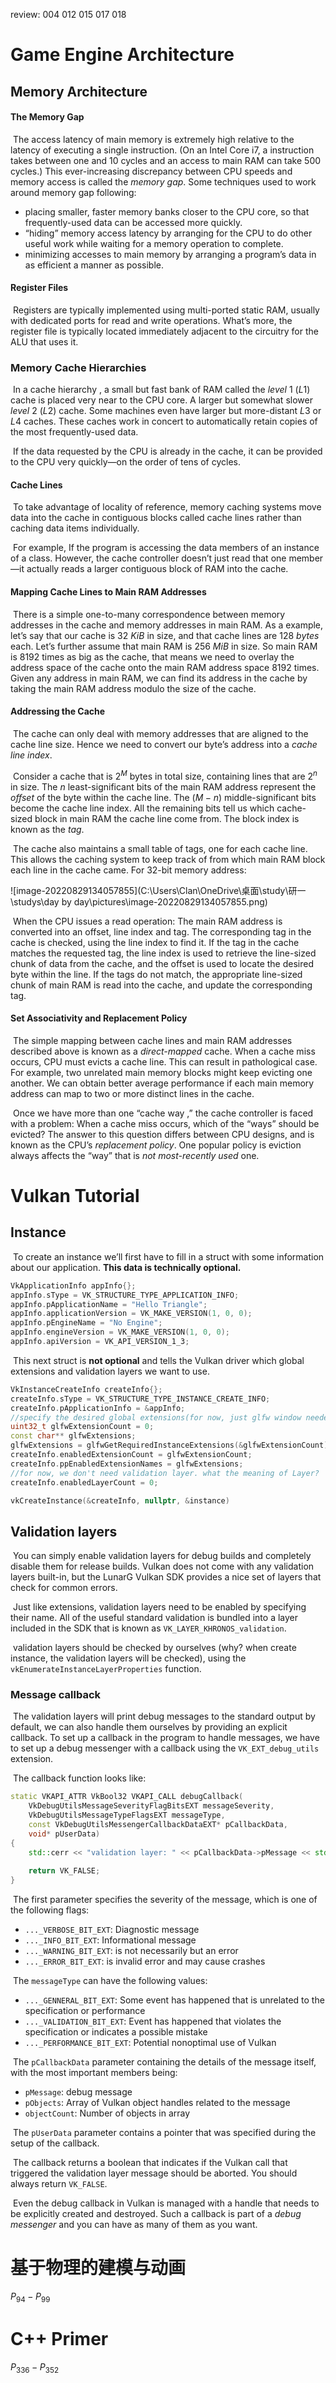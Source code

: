 review: 004 012 015 017 018

# Game Engine Architecture

## Memory Architecture

#### The Memory Gap

​	The access latency of main memory is extremely high relative to the latency of executing a single instruction. (On an Intel Core i7, a instruction takes between one and 10 cycles and an access to main RAM can take 500 cycles.)  This ever-increasing discrepancy between CPU speeds and memory access is called the *memory gap*.  Some techniques used to work around memory gap following:

- placing smaller, faster memory banks closer to the CPU core, so that frequently-used data can be accessed more quickly.
- “hiding” memory access latency by arranging for the CPU to do other useful work while waiting for a memory operation to complete.
- minimizing accesses to main memory by arranging a program’s data in as efficient a manner as possible.

#### Register Files

​	Registers are typically implemented using multi-ported static RAM, usually with dedicated ports for read and write operations. What’s more, the register file is typically located immediately adjacent to the circuitry for the ALU that uses it.

### Memory Cache Hierarchies

​	In a cache hierarchy , a small but fast bank of RAM called the $level\ 1$ ($L1$) cache is placed very near to the CPU core. A larger but somewhat slower $level\ 2$ ($L2$) cache. Some machines even have larger but more-distant $L3$ or $L4$ caches. These caches work in concert to automatically retain copies of the most frequently-used data.

​	If the data requested by the CPU is already in the cache, it can be provided to the CPU very quickly—on the order of tens of cycles. 

#### Cache Lines

​	To take advantage of locality of reference, memory caching systems move data into the cache in contiguous blocks called cache lines rather than caching data items individually.

​	For example, If the program is accessing the data members of an instance of a class. However, the cache controller doesn’t just read that one member—it actually reads a larger contiguous block of RAM into the cache.

#### Mapping Cache Lines to Main RAM Addresses

​	There is a simple one-to-many correspondence between memory addresses in the cache and memory addresses in main RAM. As a example, let’s say that our cache is $32\ KiB$ in size, and that cache lines are $128\ bytes$ each. Let’s further assume that main RAM is $256\ MiB$ in size. So main RAM is 8192 times as big as the cache, that means we need to overlay the address space of the cache onto the main RAM address space 8192 times. Given any address in main RAM, we can find its address in the cache by taking the main RAM address modulo the size of the cache.

#### Addressing the Cache

​	The cache can only deal with memory addresses that are aligned to the cache line size. Hence we need to convert our byte’s address into a *cache line index*.

​	Consider a cache that is $2^M$ bytes in total size, containing lines that are $2^n$ in size. The $n$ least-significant bits of the main RAM address represent the *offset* of the byte within the cache line. The $(M−n)$ middle-significant bits become the cache line index. All the remaining bits tell us which cache-sized block in main RAM the cache line come from. The block index is known as the *tag*.

​	The cache also maintains a small table of tags, one for each cache line. This allows the caching system to keep track of from which main RAM block each line in the cache came. For 32-bit memory address: 

![image-20220829134057855](C:\Users\Clan\OneDrive\桌面\study\研一\studys\day by day\pictures\image-20220829134057855.png)

​	When the CPU issues a read operation: The main RAM address is converted into an offset, line index and tag. The corresponding tag in the cache is checked, using the line index to find it. If the tag in the cache matches the requested tag, the line index is used to retrieve the line-sized chunk of data from the cache, and the offset is used to locate the desired byte within the line. If the tags do not match, the appropriate line-sized chunk of main RAM is read into the cache, and update the corresponding tag.

#### Set Associativity and Replacement Policy

​	The simple mapping between cache lines and main RAM addresses described above is known as a *direct-mapped* cache. When a cache miss occurs, CPU must evicts a cache line. This can result in pathological case. For example, two unrelated main memory blocks might keep evicting one another. We can obtain better average performance if each main memory address can map to two or more distinct lines in the cache. 

​	Once we have more than one “cache way ,” the cache controller is faced with a problem: When a cache miss occurs, which of the “ways” should be evicted? The answer to this question differs between CPU designs, and is known as the CPU’s *replacement policy*. One popular policy is eviction always affects the “way” that is *not most-recently used* one.

# Vulkan Tutorial

## Instance

​	To create an instance we’ll first have to fill in a struct with some information about our application. **This data is technically optional.**

```c++
VkApplicationInfo appInfo{};
appInfo.sType = VK_STRUCTURE_TYPE_APPLICATION_INFO;
appInfo.pApplicationName = "Hello Triangle";
appInfo.applicationVersion = VK_MAKE_VERSION(1, 0, 0);
appInfo.pEngineName = "No Engine";
appInfo.engineVersion = VK_MAKE_VERSION(1, 0, 0);
appInfo.apiVersion = VK_API_VERSION_1_3;
```

​	This next struct is **not optional** and tells the Vulkan driver which global extensions and validation layers we want to use.

```c++
VkInstanceCreateInfo createInfo{};
createInfo.sType = VK_STRUCTURE_TYPE_INSTANCE_CREATE_INFO;
createInfo.pApplicationInfo = &appInfo;
//specify the desired global extensions(for now, just glfw window needed extensions)
uint32_t glfwExtensionCount = 0;
const char** glfwExtensions;
glfwExtensions = glfwGetRequiredInstanceExtensions(&glfwExtensionCount);
createInfo.enabledExtensionCount = glfwExtensionCount;
createInfo.ppEnabledExtensionNames = glfwExtensions;
//for now, we don't need validation layer. what the meaning of Layer?
createInfo.enabledLayerCount = 0;

vkCreateInstance(&createInfo, nullptr, &instance)
```

## Validation layers

​	You can simply enable validation layers for debug builds and completely disable them for release builds. Vulkan does not come with any validation layers built-in, but the LunarG Vulkan SDK provides a nice set of layers that check for common errors. 

​	Just like extensions, validation layers need to be enabled by specifying their name. All of the useful standard validation is bundled into a layer included in the SDK that is known as `VK_LAYER_KHRONOS_validation`.

​	validation layers should be checked by ourselves (why? when create instance, the validation layers will be checked), using the `vkEnumerateInstanceLayerProperties` function.

### Message callback

​	The validation layers will print debug messages to the standard output by default, we can also handle them ourselves by providing an explicit callback. To set up a callback in the program to handle messages, we have to set up a debug messenger with a callback using the `VK_EXT_debug_utils` extension.

​	The callback function looks like:

```c++
static VKAPI_ATTR VkBool32 VKAPI_CALL debugCallback(
    VkDebugUtilsMessageSeverityFlagBitsEXT messageSeverity,
    VkDebugUtilsMessageTypeFlagsEXT messageType,
    const VkDebugUtilsMessengerCallbackDataEXT* pCallbackData,
    void* pUserData)
{
    std::cerr << "validation layer: " << pCallbackData->pMessage << std::endl;
    
    return VK_FALSE;
}
```

​	The first parameter specifies the severity of the message, which is one of the following flags:

- `..._VERBOSE_BIT_EXT`:  Diagnostic message
- `..._INFO_BIT_EXT`: Informational message
- `..._WARNING_BIT_EXT`: is not necessarily but an error
- `..._ERROR_BIT_EXT`: is invalid error and may cause crashes

​	The `messageType` can have the following values:

- `..._GENNERAL_BIT_EXT`: Some event has happened that is unrelated to the specification or performance
- `..._VALIDATION_BIT_EXT`: Event has happened that violates the specification or indicates a possible mistake
- `..._PERFORMANCE_BIT_EXT`:  Potential nonoptimal use of Vulkan

​	The `pCallbackData` parameter containing the details of the message itself, with the most important members being:

- `pMessage`: debug message
- `pObjects`: Array of Vulkan object handles related to the message
- `objectCount`: Number of objects in array

​	The `pUserData` parameter contains a pointer that was specified during the setup of the callback.

​	The callback returns a boolean that indicates if the Vulkan call that triggered the validation layer message should be aborted. You should always return `VK_FALSE`.

​	Even the debug callback in Vulkan is managed with a handle that needs to be explicitly created and destroyed. Such a callback is part of a *debug messenger* and you can have as many of them as you want.



# 基于物理的建模与动画

$P_{94}-P_{99}$

# C++ Primer

$P_{336}-P_{352}$

